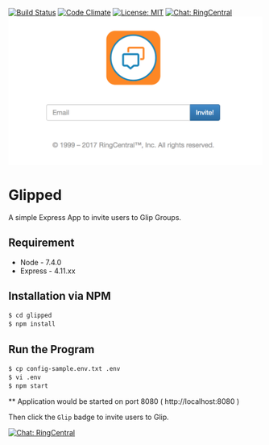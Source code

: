 [![Build Status](https://travis-ci.org/anilkumarbp/Glipped.svg?branch=master)](https://travis-ci.org/anilkumarbp/Glipped)
[![Code Climate](https://img.shields.io/codeclimate/github/anilkumarbp/Glipped.svg)]()
[![License: MIT](https://img.shields.io/badge/License-MIT-yellow.svg)](https://opensource.org/licenses/MIT)
[![Chat: RingCentral](https://img.shields.io/badge/Chat-RingCentral-orange.svg)](http://localhost:8080/)
![APP screenshots](assets/demo.png)
 
# Glipped

A simple Express App to invite users to Glip Groups.
 
 
## Requirement

* Node - 7.4.0  
* Express - 4.11.xx 


## Installation via NPM

```bash
$ cd glipped
$ npm install
```

## Run the Program


```bash
$ cp config-sample.env.txt .env
$ vi .env
$ npm start
```

** Application would be started on port 8080 ( http://localhost:8080 )

Then click the `Glip` badge to invite users to Glip.
 
[![Chat: RingCentral](https://img.shields.io/badge/Chat-RingCentral-orange.svg)](http://localhost:8080/)